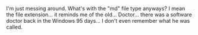 I'm just messing around.  What's with the "md" file type anyways?  I mean the file extension... it reminds me of the old... Doctor... there was a software doctor back in the Windows 95 days... I don't even remember what he was called.
